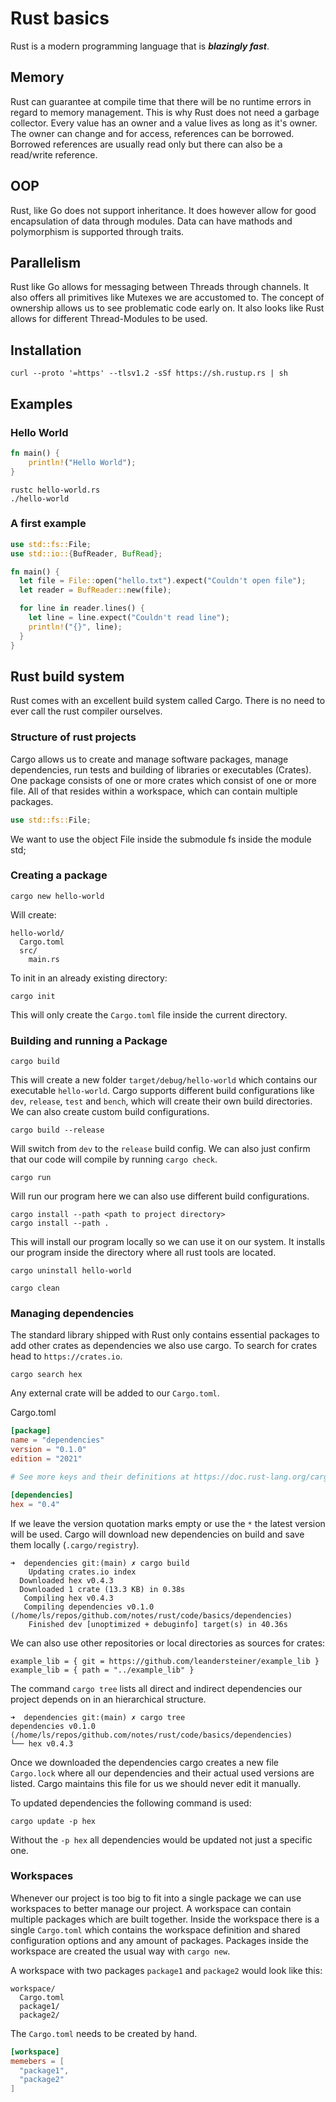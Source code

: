 # Rust basics

Rust is a modern programming language that is ***blazingly fast***.

## Memory

Rust can guarantee at compile time that there will be no runtime errors in regard to memory management. This is why Rust does not need a garbage collector. Every value has an owner and a value lives as long as it's owner. The owner can change and for access, references can be borrowed. Borrowed references are usually read only but there can also be a read/write reference.

## OOP

Rust, like Go does not support inheritance. It does however allow for good encapsulation of data through modules. Data can have mathods and polymorphism is supported through traits.

## Parallelism

Rust like Go allows for messaging between Threads through channels. It also offers all primitives like Mutexes we are accustomed to. The concept of ownership allows us to see problematic code early on. It also looks like Rust allows for different Thread-Modules to be used.

## Installation

```
curl --proto '=https' --tlsv1.2 -sSf https://sh.rustup.rs | sh
```

## Examples

### Hello World

```rust
fn main() {
    println!("Hello World");
}
```

```
rustc hello-world.rs
./hello-world
```

### A first example

```rust
use std::fs::File;
use std::io::{BufReader, BufRead};

fn main() {
  let file = File::open("hello.txt").expect("Couldn't open file");
  let reader = BufReader::new(file);

  for line in reader.lines() {
    let line = line.expect("Couldn't read line");
    println!("{}", line);
  }
}
```

## Rust build system

Rust comes with an excellent build system called Cargo. There is no need to ever call the rust compiler ourselves.

### Structure of rust projects

Cargo allows us to create and manage software packages, manage dependencies, run tests and building of libraries or executables (Crates). One package consists of one or more crates which consist of one or more file. All of that resides within a workspace, which can contain multiple packages.

```rust
use std::fs::File;
```

We want to use the object File inside the submodule fs inside the module std;

### Creating a package

```
cargo new hello-world
```

Will create:

```
hello-world/
  Cargo.toml
  src/
    main.rs
```

To init in an already existing directory:

```
cargo init
```

This will only create the `Cargo.toml` file inside the current directory.

### Building and running a Package

```
cargo build
```

This will create a new folder `target/debug/hello-world` which contains our executable `hello-world`.
Cargo supports different build configurations like `dev`, `release`, `test` and `bench`, which will create their own build directories. We can also create custom build configurations.

```
cargo build --release
```

Will switch from `dev` to the `release` build config. We can also just confirm that our code will compile by running `cargo check`.

```
cargo run
```

Will run our program here we can also use different build configurations.

```
cargo install --path <path to project directory>
cargo install --path .
```

This will install our program locally so we can use it on our system.
It installs our program inside the directory where all rust tools are located.

```
cargo uninstall hello-world
```

```
cargo clean
```

### Managing dependencies

The standard library shipped with Rust only contains essential packages to add other crates as dependencies we also use cargo.
To search for crates head to `https://crates.io`.

```
cargo search hex
```

Any external crate will be added to our `Cargo.toml`.

Cargo.toml
```toml
[package]
name = "dependencies"
version = "0.1.0"
edition = "2021"

# See more keys and their definitions at https://doc.rust-lang.org/cargo/reference/manifest.html

[dependencies]
hex = "0.4"
```

If we leave the version quotation marks empty or use the `*` the latest version will be used.
Cargo will download new dependencies on build and save them locally (`.cargo/registry`).

```
➜  dependencies git:(main) ✗ cargo build
    Updating crates.io index
  Downloaded hex v0.4.3
  Downloaded 1 crate (13.3 KB) in 0.38s
   Compiling hex v0.4.3
   Compiling dependencies v0.1.0 (/home/ls/repos/github.com/notes/rust/code/basics/dependencies)
    Finished dev [unoptimized + debuginfo] target(s) in 40.36s
```

We can also use other repositories or local directories as sources for crates:

```
example_lib = { git = https://github.com/leandersteiner/example_lib }
example_lib = { path = "../example_lib" }
```

The command `cargo tree` lists all direct and indirect dependencies our project depends on in an hierarchical structure.

```
➜  dependencies git:(main) ✗ cargo tree
dependencies v0.1.0 (/home/ls/repos/github.com/notes/rust/code/basics/dependencies)
└── hex v0.4.3
```

Once we downloaded the dependencies cargo creates a new file `Cargo.lock` where all our dependencies and their actual used versions are listed. Cargo maintains this file for us we should never edit it manually.

To updated dependencies the following command is used:

```
cargo update -p hex
```

Without the `-p hex` all dependencies would be updated not just a specific one.

### Workspaces

Whenever our project is too big to fit into a single package we can use workspaces to better manage our project. A workspace can contain multiple packages which are built together. Inside the workspace there is a single `Cargo.toml` which contains the workspace definition and shared configuration options and any amount of packages. Packages inside the workspace are created the usual way with `cargo new`.

A workspace with two packages `package1` and `package2` would look like this:

```
workspace/
  Cargo.toml
  package1/
  package2/
```

The `Cargo.toml` needs to be created by hand.

```toml
[workspace]
memebers = [
  "package1",
  "package2"
]
```

